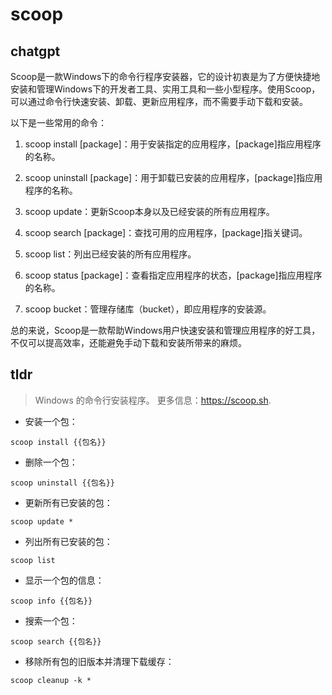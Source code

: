 # scoop 
## chatgpt 
Scoop是一款Windows下的命令行程序安装器，它的设计初衷是为了方便快捷地安装和管理Windows下的开发者工具、实用工具和一些小型程序。使用Scoop，可以通过命令行快速安装、卸载、更新应用程序，而不需要手动下载和安装。

以下是一些常用的命令：

1. scoop install [package]：用于安装指定的应用程序，[package]指应用程序的名称。

2. scoop uninstall [package]：用于卸载已安装的应用程序，[package]指应用程序的名称。

3. scoop update：更新Scoop本身以及已经安装的所有应用程序。

4. scoop search [package]：查找可用的应用程序，[package]指关键词。

5. scoop list：列出已经安装的所有应用程序。

6. scoop status [package]：查看指定应用程序的状态，[package]指应用程序的名称。

7. scoop bucket：管理存储库（bucket），即应用程序的安装源。

总的来说，Scoop是一款帮助Windows用户快速安装和管理应用程序的好工具，不仅可以提高效率，还能避免手动下载和安装所带来的麻烦。 

## tldr 
 
> Windows 的命令行安装程序。
> 更多信息：<https://scoop.sh>.

- 安装一个包：

`scoop install {{包名}}`

- 删除一个包：

`scoop uninstall {{包名}}`

- 更新所有已安装的包：

`scoop update *`

- 列出所有已安装的包：

`scoop list`

- 显示一个包的信息：

`scoop info {{包名}}`

- 搜索一个包：

`scoop search {{包名}}`

- 移除所有包的旧版本并清理下载缓存：

`scoop cleanup -k *`
